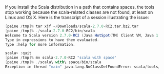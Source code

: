 If you install the Scala distribution in a path that contains spaces, the tools stop working because the scala-related classes are not found, at least on Linux and OS X. Here is the transcript of a session illustrating the issue:
```scala
[paine /tmp]% tar xjf ~/Downloads/scala-2.7.0-RC2.tar.bz2.tar 
[paine /tmp]% ./scala-2.7.0-RC2/bin/scala
Welcome to Scala version 2.7.0-RC2 (Java HotSpot(TM) Client VM, Java 1.5.0_13).
Type in expressions to have them evaluated.
Type :help for more information.

scala> :quit
[paine /tmp]% mv scala-2.7.0-RC2 "scala with space"
[paine /tmp]% ./scala\ with\ space/bin/scala
Exception in thread "main" java.lang.NoClassDefFoundError: scala/tools/nsc/MainGenericRunner
```
